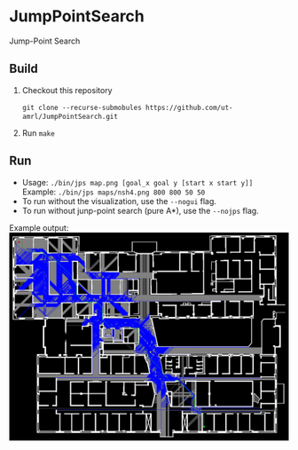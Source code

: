 # JumpPointSearch
Jump-Point Search

## Build

1. Checkout this repository
    ```
    git clone --recurse-submobules https://github.com/ut-amrl/JumpPointSearch.git
    ```
2. Run `make`

## Run
- Usage: `./bin/jps map.png [goal_x goal y [start x start y]]`  
  Example: `./bin/jps maps/nsh4.png 800 800 50 50`
- To run without the visualization, use the `--nogui` flag.
- To run without junp-point search (pure A*), use the `--nojps` flag.

Example output:
![JPS Example](jps_example.png)
